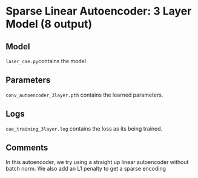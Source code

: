 Sparse Linear Autoencoder: 3 Layer Model (8 output)
===

Model
---
`laser_cae.py`contains the model

Parameters
---
`conv_autoencoder_3layer.pth` contains the learned parameters.

Logs
---
`cae_training_3layer.log` contains the loss as its being trained.


Comments
---

In this autoencoder, we try using a straight up linear autoencoder without batch norm. We also add an L1 penalty to get a sparse encoding
